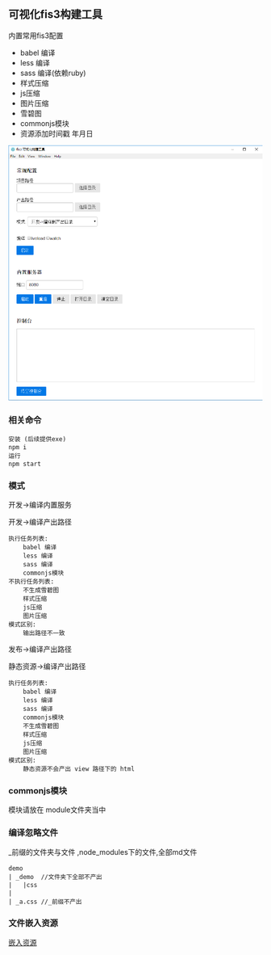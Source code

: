 ## 可视化fis3构建工具

内置常用fis3配置
- babel 编译
- less 编译
- sass 编译(依赖ruby)
- 样式压缩
- js压缩
- 图片压缩
- 雪碧图
- commonjs模块
- 资源添加时间戳 年月日

![](img.png)

### 相关命令

    安装 (后续提供exe)
    npm i
    运行
    npm start

### 模式

开发->编译内置服务

开发->编译产出路径

    执行任务列表:
        babel 编译
        less 编译
        sass 编译
        commonjs模块
    不执行任务列表:
        不生成雪碧图
        样式压缩
        js压缩
        图片压缩
    模式区别:
        输出路径不一致


发布->编译产出路径

静态资源->编译产出路径

    执行任务列表:
        babel 编译
        less 编译
        sass 编译
        commonjs模块
        不生成雪碧图
        样式压缩
        js压缩
        图片压缩
    模式区别:
        静态资源不会产出 view 路径下的 html

### commonjs模块
模块请放在 module文件夹当中

### 编译忽略文件
_前缀的文件夹与文件 ,node_modules下的文件,全部md文件

    demo
    | _demo  //文件夹下全部不产出
    |   |css
    |
    | _a.css //_前缀不产出 


### 文件嵌入资源

[嵌入资源](http://fis.baidu.com/fis3/docs/user-dev/inline.html)

